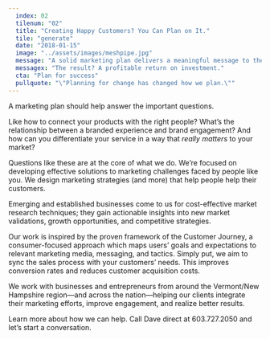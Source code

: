 ```yaml
---
  index: 02
  tilenum: "02"
  title: "Creating Happy Customers? You Can Plan on It."
  tile: "generate"
  date: "2018-01-15"
  image: "../assets/images/meshpipe.jpg"
  message: "A solid marketing plan delivers a meaningful message to the right people."
  messagex: "The result? A profitable return on investment."
  cta: "Plan for success"
  pullquote: "\"Planning for change has changed how we plan.\""
---
```


<div>
A marketing plan should help answer the important questions.

Like how to connect your products with the right people? What’s the relationship between a branded experience and brand engagement? And how can you differentiate your service in a way that _really matters_ to your market?

Questions like these are at the core of what we do. We’re focused on developing effective solutions to marketing challenges faced by people like you. We design marketing strategies (and more) that help people help their customers.

Emerging and established businesses come to us for cost-effective market research techniques; they gain actionable insights into new market validations, growth opportunities, and competitive strategies.

Our work is inspired by the proven framework of the Customer Journey, a consumer-focused approach which maps users’ goals and expectations to relevant marketing media, messaging, and tactics. Simply put, we aim to sync the sales process with your customers’ needs. This improves conversion rates and reduces customer acquisition costs.

We work with businesses and entrepreneurs from around the Vermont/New Hampshire region—and across the nation—helping our clients integrate their marketing efforts, improve engagement, and realize better results.

Learn more about how we can help. Call Dave direct at 603.727.2050 and let’s start a conversation.

</div>
